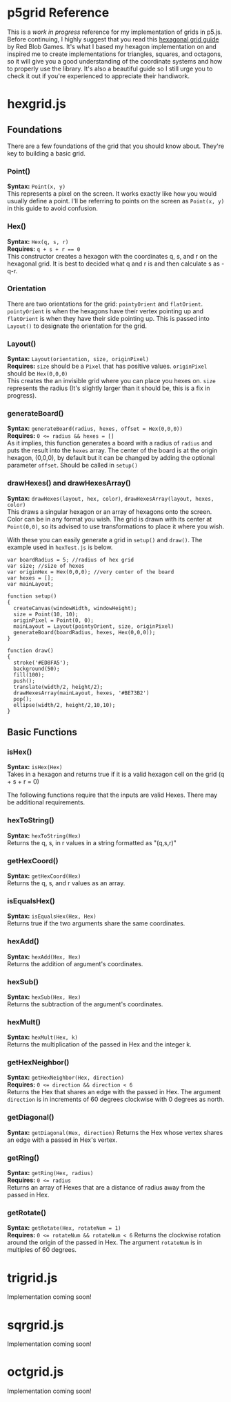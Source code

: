 # p5grid Reference

This is a *work in progress* reference for my implementation of grids in p5.js. Before continuing, I highly suggest that you read this [hexagonal grid guide](https://www.redblobgames.com/grids/hexagons/) by Red Blob Games. It's what I based my hexagon implementation on and inspired me to create implementations for triangles, squares, and octagons, so it will give you a good understanding of the coordinate systems and how to properly use the library. It's also a beautiful guide so I still urge you to check it out if you're experienced to appreciate their handiwork.


# hexgrid.js
## Foundations
There are a few foundations of the grid that you should know about. They're key to building a basic grid.
### Point()
**Syntax:** `Point(x, y)`  
This represents a pixel on the screen. It works exactly like how you would usually define a point. I'll be referring to points on the screen as `Point(x, y)` in this guide to avoid confusion.
### Hex()
**Syntax:** `Hex(q, s, r)`  
**Requires:** `q + s + r == 0`  
This constructor creates a hexagon with the coordinates q, s, and r on the hexagonal grid. It is best to decided what q and r is and then calculate s as -q-r.
### Orientation
There are two orientations for the grid: `pointyOrient` and `flatOrient`. `pointyOrient` is when the hexagons have their vertex pointing up and `flatOrient` is when they have their side pointing up. This is passed into `Layout()` to designate the orientation for the grid.
### Layout()
**Syntax:** `Layout(orientation, size, originPixel)`  
**Requires:** `size` should be a `Pixel` that has positive values. `originPixel` should be `Hex(0,0,0)`  
This creates the an invisible grid where you can place you hexes on. `size` represents the radius (It's slightly larger than it should be, this is a fix in progress). 
### generateBoard()
**Syntax:** `generateBoard(radius, hexes, offset = Hex(0,0,0))`  
**Requires:** `0 <= radius && hexes = []`  
As it implies, this function generates a board with a radius of `radius` and puts the result into the `hexes` array. The center of the board is at the origin hexagon, (0,0,0), by default but it can be changed by adding the optional parameter `offset`. Should be called in `setup()`
### drawHexes() and drawHexesArray()
**Syntax:** `drawHexes(layout, hex, color)`, `drawHexesArray(layout, hexes, color)`  
This draws a singular hexagon or an array of hexagons onto the screen. Color can be in any format you wish. The grid is drawn with its center at `Point(0,0)`, so its advised to use transformations to place it where you wish.

With these you can easily generate a grid in `setup()` and `draw()`. The example used in `hexTest.js` is below.

	var boardRadius = 5; //radius of hex grid
	var size; //size of hexes
	var originHex = Hex(0,0,0); //very center of the board
	var hexes = [];
	var mainLayout;

	function setup()
	{
	  createCanvas(windowWidth, windowHeight);
	  size = Point(10, 10);
	  originPixel = Point(0, 0);
	  mainLayout = Layout(pointyOrient, size, originPixel)
	  generateBoard(boardRadius, hexes, Hex(0,0,0));
	}

	function draw()
	{
	  stroke('#ED8FA5');
	  background(50);
	  fill(100);
	  push();
	  translate(width/2, height/2);
	  drawHexesArray(mainLayout, hexes, '#BE73B2')
	  pop();
	  ellipse(width/2, height/2,10,10);
	}

## Basic Functions

### isHex()
**Syntax:** `isHex(Hex)`  
Takes in a hexagon and returns true if it is a valid hexagon cell on the grid (q + s + r = 0)

The following functions require that the inputs are valid Hexes. There may be additional requirements.

### hexToString()
**Syntax:** `hexToString(Hex)`  
Returns the q, s, in r values in a string formatted as "(q,s,r)"

### getHexCoord()
**Syntax:** `getHexCoord(Hex)`  
Returns the q, s, and r values as an array.

### isEqualsHex()
**Syntax:** `isEqualsHex(Hex, Hex)`  
Returns true if the two arguments share the same coordinates.

### hexAdd()
**Syntax:** `hexAdd(Hex, Hex)`  
Returns the addition of argument's coordinates.

### hexSub()
**Syntax:** `hexSub(Hex, Hex)`  
Returns the subtraction of the argument's coordinates.

### hexMult()
**Syntax:** `hexMult(Hex, k)`  
Returns the multiplication of the passed in Hex and the integer k.

### getHexNeighbor()
**Syntax:** `getHexNeighbor(Hex, direction)`  
**Requires:** `0 <= direction && direction < 6`  
Returns the Hex that shares an edge with the passed in Hex. The argument `direction` is in increments of 60 degrees clockwise with 0 degrees as north.

### getDiagonal()
**Syntax:** `getDiagonal(Hex, direction)`
Returns the Hex whose vertex shares an edge with a passed in Hex's vertex.

### getRing()
**Syntax:** `getRing(Hex, radius)`  
**Requires:** `0 <= radius`  
Returns an array of Hexes that are a distance of radius away from the passed in Hex.

### getRotate()
**Syntax:** `getRotate(Hex, rotateNum = 1)`  
**Requires:** `0 <= rotateNum && rotateNum < 6`
Returns the clockwise rotation around the origin of the passed in Hex. The argument `rotateNum` is in multiples of 60 degrees.



# trigrid.js
Implementation coming soon!

# sqrgrid.js
Implementation coming soon!

# octgrid.js
Implementation coming soon!
